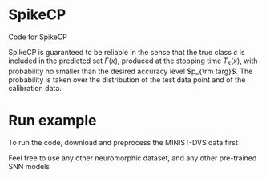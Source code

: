 # SpikeCP

Code for SpikeCP

SpikeCP is guaranteed to be reliable in the sense that the true class $c$ is included in the predicted set $\Gamma(x)$, produced at the stopping time $T_s(x)$, with probability no smaller than the desired accuracy level  $p_{\rm targ}$. The probability is taken over the distribution of the test data point and of the calibration data. 

# Run example

To run the code, download and preprocess the MINIST-DVS data first

Feel free to use any other neuromorphic dataset, and any other pre-trained SNN models
